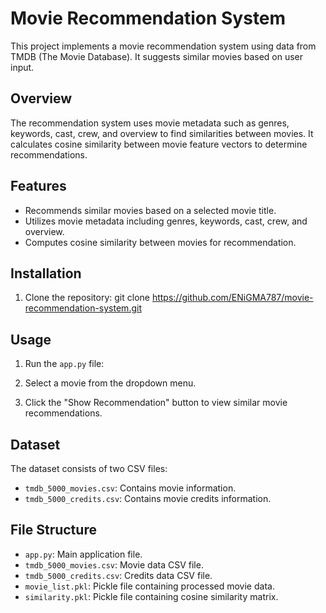 # Movie Recommendation System

This project implements a movie recommendation system using data from TMDB (The Movie Database). It suggests similar movies based on user input.

## Overview

The recommendation system uses movie metadata such as genres, keywords, cast, crew, and overview to find similarities between movies. It calculates cosine similarity between movie feature vectors to determine recommendations.

## Features

- Recommends similar movies based on a selected movie title.
- Utilizes movie metadata including genres, keywords, cast, crew, and overview.
- Computes cosine similarity between movies for recommendation.

## Installation

1. Clone the repository:
git clone https://github.com/ENiGMA787/movie-recommendation-system.git


## Usage

1. Run the `app.py` file:


2. Select a movie from the dropdown menu.
3. Click the "Show Recommendation" button to view similar movie recommendations.

## Dataset

The dataset consists of two CSV files:
- `tmdb_5000_movies.csv`: Contains movie information.
- `tmdb_5000_credits.csv`: Contains movie credits information.

## File Structure

- `app.py`: Main application file.
- `tmdb_5000_movies.csv`: Movie data CSV file.
- `tmdb_5000_credits.csv`: Credits data CSV file.
- `movie_list.pkl`: Pickle file containing processed movie data.
- `similarity.pkl`: Pickle file containing cosine similarity matrix.

